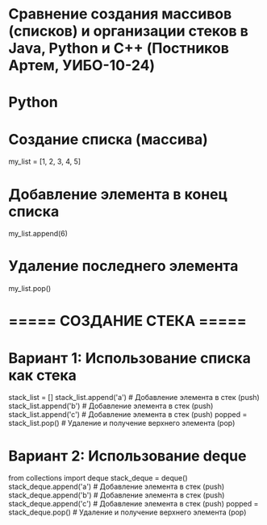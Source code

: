 # Сравнение создания массивов (списков) и организации стеков в Java, Python и C++ (Постников Артем, УИБО-10-24)
# Python

# Создание списка (массива)
my_list = [1, 2, 3, 4, 5]

# Добавление элемента в конец списка
my_list.append(6)

# Удаление последнего элемента
my_list.pop()

# ===== СОЗДАНИЕ СТЕКА =====
# Вариант 1: Использование списка как стека
stack_list = []
stack_list.append('a')  # Добавление элемента в стек (push)
stack_list.append('b')  # Добавление элемента в стек (push)
stack_list.append('c')  # Добавление элемента в стек (push)
popped = stack_list.pop()  # Удаление и получение верхнего элемента (pop)

# Вариант 2: Использование deque
from collections import deque
stack_deque = deque()
stack_deque.append('a')  # Добавление элемента в стек (push)
stack_deque.append('b')  # Добавление элемента в стек (push)
stack_deque.append('c')  # Добавление элемента в стек (push)
popped = stack_deque.pop()  # Удаление и получение верхнего элемента (pop)
